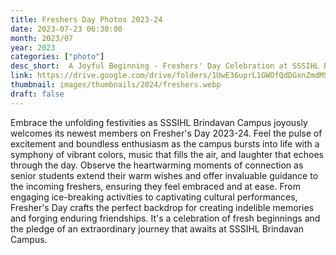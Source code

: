 ```yaml
---
title: Freshers Day Photos 2023-24
date: 2023-07-23 06:30:00
month: 2023/07
year: 2023
categories: ["photo"]
desc_short:  A Joyful Beginning - Freshers' Day Celebration at SSSIHL Brindavan Campus
link: https://drive.google.com/drive/folders/1UwE36uprL1GWOfQdDGxnZmdMSNRSs3_l?usp=sharing
thumbnail: images/thumbnails/2024/freshers.webp
draft: false
---
```


 Embrace the unfolding festivities as SSSIHL Brindavan Campus joyously welcomes its newest members on Fresher's Day 2023-24. Feel the pulse of excitement and boundless enthusiasm as the campus bursts into life with a symphony of vibrant colors, music that fills the air, and laughter that echoes through the day. Observe the heartwarming moments of connection as senior students extend their warm wishes and offer invaluable guidance to the incoming freshers, ensuring they feel embraced and at ease. From engaging ice-breaking activities to captivating cultural performances, Fresher's Day crafts the perfect backdrop for creating indelible memories and forging enduring friendships. It's a celebration of fresh beginnings and the pledge of an extraordinary journey that awaits at SSSIHL Brindavan Campus.